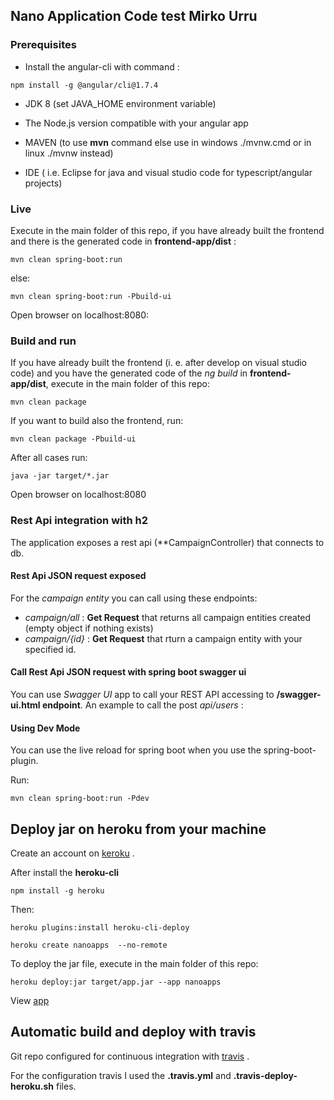 ## Nano Application Code test Mirko Urru

### Prerequisites

* Install the angular-cli with command :

```
npm install -g @angular/cli@1.7.4
```

* JDK 8 (set JAVA_HOME environment variable)

* The Node.js version compatible with your angular app

* MAVEN (to use **mvn** command else use in windows ./mvnw.cmd or in linux ./mvnw instead)

* IDE ( i.e. Eclipse for java and visual studio code for typescript/angular projects)

### Live

Execute in the main folder of this repo, if you have already built the frontend and there is the generated code in **frontend-app/dist** :

```
mvn clean spring-boot:run
```
else:

```
mvn clean spring-boot:run -Pbuild-ui
```

Open browser on localhost:8080:


### Build and run

If you have already built the frontend (i. e. after develop on visual studio code) and you have the generated code of the _ng build_ in **frontend-app/dist**, execute in the main folder of this repo:

```
mvn clean package
```

If you want to build also the frontend, run:

```
mvn clean package -Pbuild-ui
```

After all cases run:

```
java -jar target/*.jar
```

Open browser on localhost:8080


### Rest Api integration with h2

The application exposes a rest api (**CampaignController) that connects to db.

#### Rest Api JSON request exposed

For the _campaign entity_ you can call using these endpoints:

* _campaign/all_ : **Get Request** that returns all campaign entities created (empty object if nothing exists)
* _campaign/{id}_ : **Get Request** that rturn a campaign entity with your specified id.

#### Call Rest Api JSON request with spring boot swagger ui

You can use _Swagger UI_ app to call your REST API accessing to **/swagger-ui.html endpoint**. An example to call the post _api/users_ :

#### Using Dev Mode

You can use the live reload for spring boot when you use the spring-boot-plugin.

Run:

```
mvn clean spring-boot:run -Pdev
```

## Deploy jar on heroku from your machine


Create an account on [keroku](https://www.heroku.com/) .

After install the __heroku-cli__

```
npm install -g heroku
```

Then:

```
heroku plugins:install heroku-cli-deploy

heroku create nanoapps  --no-remote

```

To deploy the jar file, execute in the main folder of this repo:

```
heroku deploy:jar target/app.jar --app nanoapps
```

View [app](https://spring-boot-angular-app2.herokuapp.com/)

## Automatic build and deploy with travis

Git repo configured for continuous integration with [travis](https://travis-ci.org/) .

For the configuration travis I used the **.travis.yml** and **.travis-deploy-heroku.sh** files.




